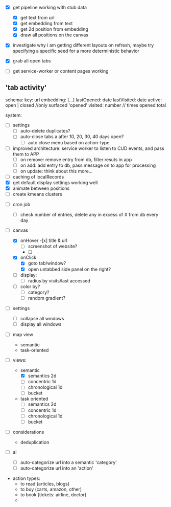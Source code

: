 - [x] get pipeline working with stub data
  - [x] get text from url
  - [x] get embedding from text
  - [x] get 2d position from embedding
  - [x] draw all positions on the canvas
- [x] investigate why i am getting different layouts on refresh, maybe try specifying a specific seed for a more deterministic behavior
- [x] grab all open tabs

- [ ] get service-worker or content pages working
<!-- - [ ] get the 'pipeline' to initialize when the extension in active
- [ ] get 'listener' to listen for tab activity (open/closed) while extension active -->

## 'tab activity'

schema:
key: url
embedding: [...]
lastOpened: date
lastVisited: date
active: open | closed //only surfaced 'opened'
visited: number // times opened total

system:

- [ ] settings
  - [ ] auto-delete duplicates?
  - [ ] auto-close tabs a after 10, 20, 30, 40 days open?
    - [ ] auto close menu based on action-type
- [ ] improved architecture: service worker to listen to CUD events, and pass them to APP
  - [ ] on remove: remove entry from db, filter resuts in app
  - [ ] on add: add entry to db, pass message on to app for processing
  - [ ] on update: think about this more...
- [ ] caching of localRecords
- [x] get default display settings working well
- [x] animate between positions
- [ ] create kmeans clusters
<!-- - [ ] make groups, of similar tabs -->
- [ ] cron job
  - [ ] check number of entries, delete any in excess of X from db every day
- [ ] canvas
  - [x] onHover -[x] title & url
    - [ ] screenshot of website?
    - [ ]
  - [x] onClick
    - [x] goto tab/window?
    - [x] open untabbed side panel on the right?
  - [ ] display:
    - [ ] radius by visits/last accessed
  - [ ] color by?
    - [ ] category?
    - [ ] random gradient?
- [ ] settings
  - [ ] collapse all windows
  - [ ] display all windows
- [ ] map view
  - semantic
  - task-oriented
- [ ] views:

  - semantic
    - [x] semantics 2d
    - [ ] concentric 1d
    - [ ] chronological 1d
    - [ ] bucket
  - task oriented
    - [ ] semantics 2d
    - [ ] concentric 1d
    - [ ] chronological 1d
    - [ ] bucket

- [ ] considerations

  - deduplication

- [ ] ai

  - [ ] auto-categorize url into a semantic 'category'
  - [ ] auto-categorize url into an 'action'

- action types:
  - to read (articles, blogs)
  - to buy (carts, amazon, other)
  - to book (tickets: airline, doctor)
  -
